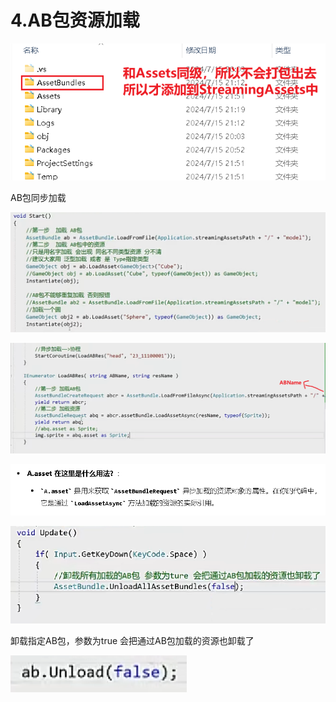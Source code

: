 # 4.AB包资源加载

![7bd055a7fdf0e04b44c77eee19192fae.png](image/7bd055a7fdf0e04b44c77eee19192fae.png)

AB包同步加载

![d972100470ef153a4d4700ee6c3cd5ed.png](image/d972100470ef153a4d4700ee6c3cd5ed.png)

![863f97ac03fac3134ebbe735179f1caa.png](image/863f97ac03fac3134ebbe735179f1caa.png)

![b4f85f043953d963a1f5c23bc11e53be.png](image/b4f85f043953d963a1f5c23bc11e53be.png)

![0912ff45a9e56616427c5b9cbfa92a5a.png](image/0912ff45a9e56616427c5b9cbfa92a5a.png)

卸载指定AB包，参数为true 会把通过AB包加载的资源也卸载了

![59d26e0d70905904eedcdf7006d07ef9.png](image/59d26e0d70905904eedcdf7006d07ef9.png)
